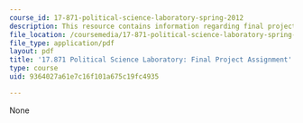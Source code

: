 ```yaml
---
course_id: 17-871-political-science-laboratory-spring-2012
description: This resource contains information regarding final project assignment
file_location: /coursemedia/17-871-political-science-laboratory-spring-2012/9364027a61e7c16f101a675c19fc4935_MIT17_871S12_Final.pdf
file_type: application/pdf
layout: pdf
title: '17.871 Political Science Laboratory: Final Project Assignment'
type: course
uid: 9364027a61e7c16f101a675c19fc4935

---
```

None